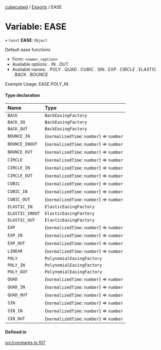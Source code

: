 [cubecubed](/reference/README.md) / [Exports](/reference/modules.md) / EASE

# Variable: EASE

• `Const` **EASE**: `Object`

Default ease functions
- Form: `<name>_<option>`
- Available options:
  . IN
  . OUT
- Available names:
  . POLY
  . QUAD
  . CUBIC
  . SIN
  . EXP
  . CIRCLE
  . ELASTIC
  . BACK
  . BOUNCE

Example Usage: EASE.POLY_IN

#### Type declaration

| Name | Type |
| :------ | :------ |
| `BACK` | `BackEasingFactory` |
| `BACK_IN` | `BackEasingFactory` |
| `BACK_OUT` | `BackEasingFactory` |
| `BOUNCE_IN` | (`normalizedTime`: `number`) => `number` |
| `BOUNCE_INOUT` | (`normalizedTime`: `number`) => `number` |
| `BOUNCE_OUT` | (`normalizedTime`: `number`) => `number` |
| `CIRCLE` | (`normalizedTime`: `number`) => `number` |
| `CIRCLE_IN` | (`normalizedTime`: `number`) => `number` |
| `CIRCLE_OUT` | (`normalizedTime`: `number`) => `number` |
| `CUBIC` | (`normalizedTime`: `number`) => `number` |
| `CUBIC_IN` | (`normalizedTime`: `number`) => `number` |
| `CUBIC_OUT` | (`normalizedTime`: `number`) => `number` |
| `ELASTIC_IN` | `ElasticEasingFactory` |
| `ELASTIC_INOUT` | `ElasticEasingFactory` |
| `ELASTIC_OUT` | `ElasticEasingFactory` |
| `EXP` | (`normalizedTime`: `number`) => `number` |
| `EXP_IN` | (`normalizedTime`: `number`) => `number` |
| `EXP_OUT` | (`normalizedTime`: `number`) => `number` |
| `LINEAR` | (`normalizedTime`: `number`) => `number` |
| `POLY` | `PolynomialEasingFactory` |
| `POLY_IN` | `PolynomialEasingFactory` |
| `POLY_OUT` | `PolynomialEasingFactory` |
| `QUAD` | (`normalizedTime`: `number`) => `number` |
| `QUAD_IN` | (`normalizedTime`: `number`) => `number` |
| `QUAD_OUT` | (`normalizedTime`: `number`) => `number` |
| `SIN` | (`normalizedTime`: `number`) => `number` |
| `SIN_IN` | (`normalizedTime`: `number`) => `number` |
| `SIN_OUT` | (`normalizedTime`: `number`) => `number` |

#### Defined in

[src/constants.ts:107](https://github.com/imaphatduc/cubecubed/blob/0c47e8e/src/constants.ts#L107)
